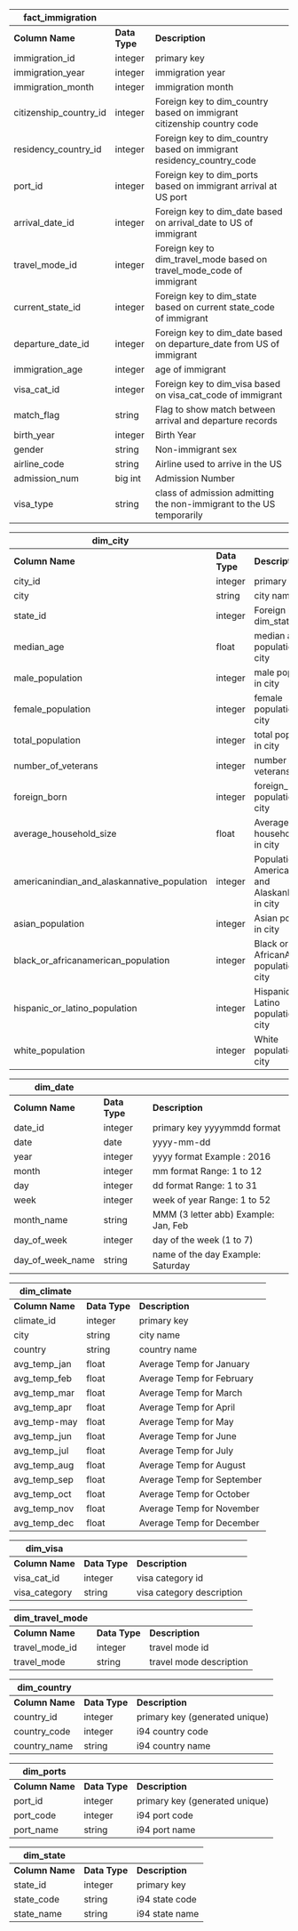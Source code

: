 | fact_immigration       |                |                                                                    |
-------------------------|----------------|--------------------------------------------------------------------|
| **Column Name**        | **Data Type**  | **Description**                                                    |
| immigration_id         | integer    | primary key                                                            |
| immigration_year       | integer    | immigration year                                                       |
| immigration_month      | integer    | immigration month                                                      |
| citizenship_country_id | integer    | Foreign key to dim_country based on immigrant citizenship country code |
| residency_country_id   | integer    | Foreign key to dim_country based on immigrant residency_country_code   |
| port_id                | integer    | Foreign key to dim_ports based on immigrant arrival at US port         |
| arrival_date_id        | integer    | Foreign key to dim_date based on arrival_date to US of immigrant       |
| travel_mode_id         | integer    | Foreign key to dim_travel_mode based on travel_mode_code of immigrant  |
| current_state_id       | integer    | Foreign key to dim_state based on current state_code of immigrant      |
| departure_date_id      | integer    | Foreign key to dim_date based on departure_date from US of immigrant   |
| immigration_age        | integer    | age of immigrant                                                       |
| visa_cat_id            | integer    | Foreign key to dim_visa based on visa_cat_code of immigrant            |
| match_flag             | string     | Flag to show match between arrival and departure records               |
| birth_year             | integer    |  Birth Year                                                            |
| gender                 | string     |  Non-immigrant sex                                                     |
| airline_code           | string     |  Airline used to arrive in the US                                      |
| admission_num          | big int    |  Admission Number                                                      |
| visa_type              | string     |  class of admission admitting the non-immigrant to the US temporarily  |



 | dim_city                                    |            |                                                         |
 ----------------------------------------------|------------|---------------------------------------------------------|
 | **Column Name**                             | **Data Type**  | **Description**                                     |
 | city_id                                     | integer    | primary key                                             |
 | city                                        | string     | city name                                               |
 | state_id                                    | integer    | Foreign key to dim_state                                |
 | median_age                                  | float      | median age of population of city                        |
 | male_population                             | integer    | male population in city                                 |
 | female_population                           | integer    | female population in city                               |
 | total_population                            | integer    | total population in city                                |
 | number_of_veterans                          | integer    | number of veterans in city                              |
 | foreign_born                                | integer    | foreign_born population in city                         |
 | average_household_size                      | float      | Average household size in city                          |
 | americanindian_and_alaskannative_population | integer    | Population of AmericanIndian and AlaskanNatives in city |
 | asian_population                            | integer    | Asian population in city                                |
 | black_or_africanamerican_population         | integer    | Black or AfricanAmerican population  in city            |
 | hispanic_or_latino_population               | integer    | Hispanic or Latino population in city                   |
 | white_population                            | integer    | White population  in city                               |   


| dim_date         |            |                                      |
|------------------|------------|--------------------------------------|
| **Column Name**  | **Data Type**  | **Description**                  |
| date_id          | integer    | primary key yyyymmdd format          |
| date             | date       | yyyy-mm-dd                           |
| year             | integer    | yyyy format Example : 2016           |
| month            | integer    | mm format Range: 1 to 12             |
| day              | integer    | dd format Range: 1 to 31             |
| week             | integer    | week of year  Range: 1 to 52         |
| month_name       | string     | MMM (3 letter abb) Example: Jan, Feb |
| day_of_week      | integer    | day of the week (1 to 7)             |
| day_of_week_name | string     | name of the day Example: Saturday    |


| dim_climate  |            |                            |
|--------------|------------|----------------------------|
| **Column Name**  | **Data Type**  | **Description**    |
| climate_id   | integer    | primary key                |
| city         | string     | city name                  |
| country      | string     | country name               |
| avg_temp_jan | float      | Average Temp for January   |
| avg_temp_feb | float      | Average Temp for February  |
| avg_temp_mar | float      | Average Temp for March     |
| avg_temp_apr | float      | Average Temp for April     |
| avg_temp-may | float      | Average Temp for May       |
| avg_temp_jun | float      | Average Temp for June      |
| avg_temp_jul | float      | Average Temp for July      |
| avg_temp_aug | float      | Average Temp for August    |
| avg_temp_sep | float      | Average Temp for September |
| avg_temp_oct | float      | Average Temp for October   |
| avg_temp_nov | float      | Average Temp for November  |
| avg_temp_dec | float      | Average Temp for December  |


| dim_visa      |           |                           |
--------------- |-----------|---------------------------|
| **Column Name**   | **Data Type** | **Description**   |
| visa_cat_id   | integer   | visa category id          |
| visa_category | string    | visa category description |


| dim_travel_mode |           |                         |
------------------|-----------|-------------------------|
| **Column Name**     | **Data Type** | **Description** |
| travel_mode_id  | integer   | travel mode id          |
| travel_mode     | string    | travel mode description |

| dim_country  |            |                                |
|--------------|------------|--------------------------------|
| **Column Name**  | **Data Type**  | **Description**        |
| country_id   | integer    | primary key (generated unique) |
| country_code | integer    | i94 country code               |
| country_name | string     | i94 country name               |

| dim_ports   |            |                                |
|-------------|------------|--------------------------------|
| **Column Name** | **Data Type**  | **Description**        |
| port_id     | integer    | primary key (generated unique) |
| port_code   | integer    | i94 port code                  |
| port_name   | string     | i94 port name                  |

         

| dim_state       |                |                  |
|-----------------|----------------|------------------|
| **Column Name** | **Data Type**  | **Description**  |
| state_id        | integer        | primary key      |
| state_code      | string         | i94 state code   |
| state_name      | string         | i94 state name   |




